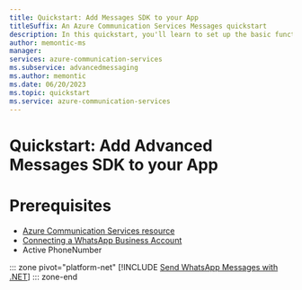 ```yaml
---
title: Quickstart: Add Messages SDK to your App
titleSuffix: An Azure Communication Services Messages quickstart
description: In this quickstart, you'll learn to set up the basic functionality of Azure Communication Services Messages
author: memontic-ms
manager: 
services: azure-communication-services
ms.subservice: advancedmessaging
ms.author: memontic
ms.date: 06/20/2023
ms.topic: quickstart
ms.service: azure-communication-services
---
```


# Quickstart: Add Advanced Messages SDK to your App

# Prerequisites

- [Azure Communication Services resource](../../create-communication-resource.md)
- [Connecting a WhatsApp Business Account](../../../concepts/advancedmessaging/whatsapp/connecting-whatsapp-business-account.md)
- Active PhoneNumber

::: zone pivot="platform-net"
[!INCLUDE [Send WhatsApp Messages with .NET](./includes/get-started/messages-get-started-net.md)]
::: zone-end
